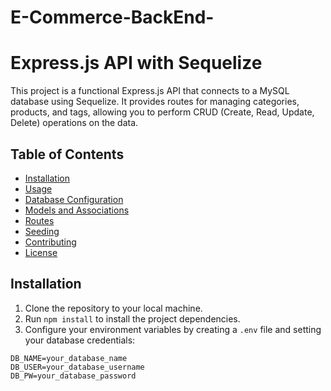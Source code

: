 # E-Commerce-BackEnd-

# Express.js API with Sequelize

This project is a functional Express.js API that connects to a MySQL database using Sequelize. It provides routes for managing categories, products, and tags, allowing you to perform CRUD (Create, Read, Update, Delete) operations on the data.

## Table of Contents
- [Installation](#installation)
- [Usage](#usage)
- [Database Configuration](#database-configuration)
- [Models and Associations](#models-and-associations)
- [Routes](#routes)
- [Seeding](#seeding)
- [Contributing](#contributing)
- [License](#license)

## Installation

1. Clone the repository to your local machine.
2. Run `npm install` to install the project dependencies.
3. Configure your environment variables by creating a `.env` file and setting your database credentials:

```plaintext
DB_NAME=your_database_name
DB_USER=your_database_username
DB_PW=your_database_password
